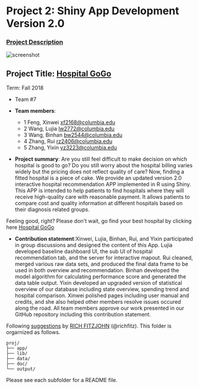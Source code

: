 # Project 2: Shiny App Development Version 2.0

### [Project Description](doc/project2_desc.md)

![screenshot](doc/screenshot2.png)
## Project Title: [Hospital GoGo](https://my-code-works-but-i-dont-know-why.shinyapps.io/hospital/)
Term: Fall 2018

+ Team #7
+ **Team members**: 
	+ 1 Feng, Xinwei xf2168@columbia.edu
	+ 2 Wang, Lujia lw2772@columbia.edu
	+ 3 Wang, Binhan bw2544@columbia.edu
	+ 4 Zhang, Rui rz2406@columbia.edu
	+ 5 Zhang, Yixin yz3223@columbia.edu

+ **Project summary**:
Are you still feel difficult to make decision on which hospital is good to go? 
Do you still worry about the hospital billing varies widely but the pricing does not reflect quality of care? 
Now, finding a fitted hospital is a piece of cake. We provide an updated version 2.0 interactive hospital recommendation APP implemented in R using Shiny.
This APP is intended to help patients to find hospitals where they will receive high-quality care with reasonable payment. It allows patients to compare cost and quality information at different hospitals based on their diagnosis related groups. 

Feeling good, right? Please don't wait, go find your best hospital by clicking here [Hospital GoGo](https://my-code-works-but-i-dont-know-why.shinyapps.io/hospital/)


+ **Contribution statement**:Xinwei, Lujia, Binhan, Rui, and Yixin participated in group discussions and designed the content of this App. Lujia developed baseline dashboard UI, the sub UI of hospital recommendation tab, and the server for interactive mapout. Rui cleaned, merged various raw data sets, and produced the final data frame to be used in both overview and recommendation. Binhan developed the model algorithm for calculating performance score and generated the data table output. Yixin developed an upgraded version of statistical overview of our database including state overview, spending trend and hospital comparison. Xinwei polished pages including user manual and credits, and she also helped other members resolve issues occured along the road. All team members approve our work presented in our GitHub repository including this contribution statement.

Following [suggestions](http://nicercode.github.io/blog/2013-04-05-projects/) by [RICH FITZJOHN](http://nicercode.github.io/about/#Team) (@richfitz). This folder is orgarnized as follows.

```
proj/
├── app/
├── lib/
├── data/
├── doc/
└── output/
```

Please see each subfolder for a README file.

